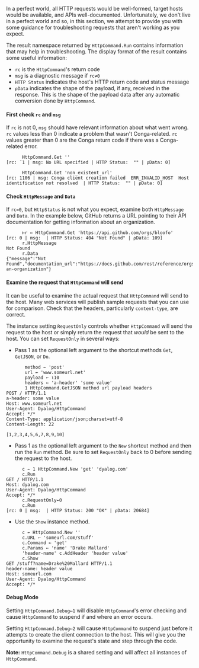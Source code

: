 In a perfect world, all HTTP requests would be well-formed, target hosts would be available, and APIs well-documented.  Unfortunately, we don't live in a perfect world and so, in this section, we attempt to provide you with some guidance for troubleshooting requests that aren't working as you expect.

The result namespace returned by `HttpCommand.Run` contains information that may help in troubleshooting. The display format of the result contains some useful information:
* `rc` is the `HttpCommand`'s return code
* `msg` is a diagnostic message if `rc≠0`
* `HTTP Status` indicates the host's HTTP return code and status message
* `⍴Data` indicates the shape of the payload, if any, received in the response. This is the shape of the payload data after any automatic conversion done by `HttpCommand`.   
#### First check `rc` and `msg`
If `rc` is not 0, `msg` should have relevant information about what went wrong. `rc` values less than 0 indicate a problem that wasn't Conga-related. `rc` values greater than 0 are the Conga return code if there was a Conga-related error.
```
      HttpCommand.Get ''
[rc: ¯1 | msg: No URL specified | HTTP Status:  "" | ⍴Data: 0]

      HttpCommand.Get 'non_existent_url'
[rc: 1106 | msg: Conga client creation failed  ERR_INVALID_HOST  Host 
identification not resolved  | HTTP Status:  "" | ⍴Data: 0]
```
#### Check `HttpMessage` and `Data`
If `rc=0`, but `HttpStatus` is not what you expect, examine both `HttpMessage` and `Data`.  In the example below, GitHub returns a URL pointing to their API documentation for getting information about an organization.
``` 
      ⊢r ← HttpCommand.Get 'https://api.github.com/orgs/bloofo'
[rc: 0 | msg:  | HTTP Status: 404 "Not Found" | ⍴Data: 109]
      r.HttpMessage
Not Found
      r.Data
{"message":"Not Found","documentation_url":"https://docs.github.com/rest/reference/orgs#get-an-organization"}
```
#### Examine the request that `HttpCommand` will send
It can be useful to examine the actual request that `HttpCommand` will send to the host. Many web services will publish sample requests that you can use for comparison. Check that the headers, particularly `content-type`, are correct.

The instance setting `RequestOnly` controls whether `HttpCommand` will send the request to the host or simply return the request that _would_ be sent to the host. You can set `RequestOnly` in several ways:
* Pass 1 as the optional left argument to the shortcut methods `Get`, `GetJSON`, or `Do`.
```
       method ← 'post'
       url ← 'www.someurl.net'
       payload ← ⍳10
       headers ← 'a-header' 'some value'
       1 HttpCommand.GetJSON method url payload headers
POST / HTTP/1.1
a-header: some value
Host: www.someurl.net
User-Agent: Dyalog/HttpCommand
Accept: */*
Content-Type: application/json;charset=utf-8
Content-Length: 22

[1,2,3,4,5,6,7,8,9,10]
```
* Pass 1 as the optional left argument to the `New` shortcut method and then run the `Run` method. Be sure to set `RequestOnly` back to 0 before sending the request to the host.
```
      c ← 1 HttpCommand.New 'get' 'dyalog.com'
      c.Run
GET / HTTP/1.1
Host: dyalog.com
User-Agent: Dyalog/HttpCommand
Accept: */*
      c.RequestOnly←0
      c.Run
[rc: 0 | msg:  | HTTP Status: 200 "OK" | ⍴Data: 20684]
```
* Use the `Show` instance method. 
```
      c ← HttpCommand.New ''
      c.URL ← 'someurl.com/stuff'
      c.Command ← 'get'
      c.Params ← 'name' 'Drake Mallard'
      'header-name' c.AddHeader 'header value'
      c.Show
GET /stuff?name=Drake%20Mallard HTTP/1.1
header-name: header value
Host: someurl.com
User-Agent: Dyalog/HttpCommand
Accept: */*
```
#### Debug Mode
Setting `HttpCommand.Debug←1` will disable `HttpCommand`'s error checking and cause `HttpCommand` to suspend if and where an error occurs.

Setting `HttpCommand.Debug←2` will cause `HttpCommand` to suspend just before it attempts to create the client connection to the host.  This will give you the opportunity to examine the request's state and step through the code.

__Note:__ `HttpCommand.Debug` is a shared setting and will affect all instances of `HttpCommand`.